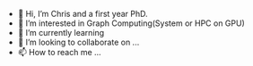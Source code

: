 - 👋 Hi, I’m Chris and a first year PhD.
- 👀 I’m interested in Graph Computing(System or HPC on GPU) 
- 🌱 I’m currently learning
- 💞️ I’m looking to collaborate on ...
- 📫 How to reach me ...

<!---
aka-chris/aka-chris is a ✨ special ✨ repository because its `README.md` (this file) appears on your GitHub profile.
You can click the Preview link to take a look at your changes.
--->
